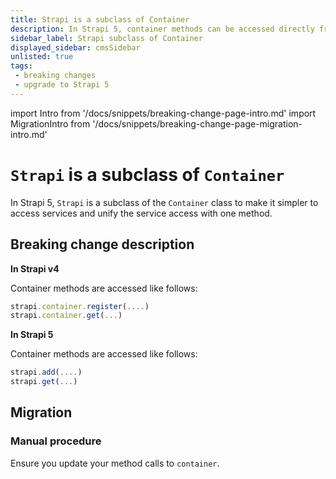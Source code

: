 ```yaml
---
title: Strapi is a subclass of Container
description: In Strapi 5, container methods can be accessed directly from the strapi class.
sidebar_label: Strapi subclass of Container
displayed_sidebar: cmsSidebar
unlisted: true
tags:
 - breaking changes
 - upgrade to Strapi 5
---
```


import Intro from '/docs/snippets/breaking-change-page-intro.md'
import MigrationIntro from '/docs/snippets/breaking-change-page-migration-intro.md'

# `Strapi` is a subclass of `Container`

In Strapi 5, `Strapi` is a subclass of the `Container` class to make it simpler to access services and unify the service access with one method.

<Intro />
<BreakingChangeIdCard plugins />

## Breaking change description

<SideBySideContainer>

<SideBySideColumn>

**In Strapi v4**

Container methods are accessed like follows:

```js
strapi.container.register(....)
strapi.container.get(...)
```

</SideBySideColumn>

<SideBySideColumn>

**In Strapi 5**

Container methods are accessed like follows:

```js
strapi.add(....)
strapi.get(...)
```

</SideBySideColumn>

</SideBySideContainer>

## Migration

<MigrationIntro />

### Manual procedure

Ensure you update your method calls to `container`.
